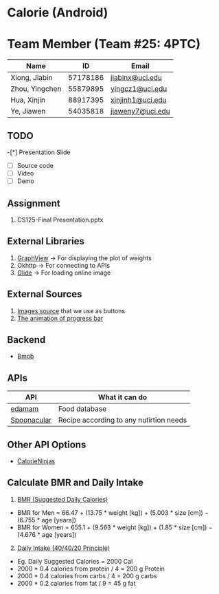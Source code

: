 # Calorie (Android)

# Team Member  (Team #25: 4PTC)
| Name | ID | Email |
|------|----|-------|
|Xiong, Jiabin|57178186|jiabinx@uci.edu|
|Zhou, Yingchen|55879895|yingcz1@uci.edu|
|Hua, Xinjin|88917395|xinjinh1@uci.edu|
|Ye, Jiawen|54035818|jiaweny7@uci.edu|

## TODO
-[*] Presentation Slide
-[ ] Source code
-[ ] Video
-[ ] Demo

## Assignment
1. CS125-Final Presentation.pptx


## External Libraries
1. <a href = https://github.com/jjoe64/GraphView>GraphView</a> -> For displaying the plot of weights
2. Okhttp -> For connecting to APIs
3. <a href = https://github.com/bumptech/glide>Glide</a> -> For loading online image

## External Sources
1. <a href = https://www.iconfont.cn>Images source</a> that we use as buttons
2. <a href = https://www.jb51.net/article/133617.htm>The animation of progress bar</a>

## Backend
* <a href = "https://www.bmob.cn/">Bmob</a>

## APIs

| API | What it can do |
|-----|----------------|
|<a href = https://rapidapi.com/edamam/api/edamam-food-and-grocery-database>edamam</a>|Food database|
|<a href = https://rapidapi.com/spoonacular/api/recipe-food-nutrition?>Spoonacular</a>|Recipe according to any nutirtion needs|

## Other API Options
* <a href = https://rapidapi.com/calorieninjas/api/calorieninjas>CalorieNinjas</a>

## Calculate BMR and Daily Intake
1. <a href = https://www.diabetes.co.uk/bmr-calculator.html>BMR (Suggested Daily Calories)</a>
  * BMR for Men = 66.47 + (13.75 * weight [kg]) + (5.003 * size [cm]) − (6.755 * age [years])
  * BMR for Women = 655.1 + (9.563 * weight [kg]) + (1.85 * size [cm]) − (4.676 * age [years])
2. <a href = https://diabetesstrong.com/how-much-protein-carbs-fat-should-you-eat/>Daily Intake (40/40/20 Principle)</a>
  * Eg. Daily Suggested Calories = 2000 Cal
  * 2000 * 0.4 calories from protein / 4 = 200 g Protein
  * 2000 * 0.4 calories from carbs / 4 = 200 g carbs
  * 2000 * 0.2 calories from fat / 9 = 45 g fat
